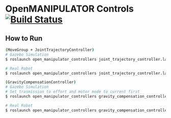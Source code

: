 # OpenMANIPULATOR Controls [![Build Status](https://travis-ci.org/ROBOTIS-GIT/open_manipulator_controls.svg?branch=master)](https://travis-ci.org/ROBOTIS-GIT/open_manipulator_controls)

## How to Run
```bash
(MoveGroup + JointTrajectoryController)
# Gazebo Simulation
$ roslaunch open_manipulator_controllers joint_trajectory_controller.launch

# Real Robot
$ roslaunch open_manipulator_controllers joint_trajectory_controller.launch sim:=false

(GravityCompensationController)
# Gazebo Simulation
# Set trasmission to effort and motor mode to current first
$ roslaunch open_manipulator_controllers gravity_compensation_controller.launch sim:=true

# Real Robot
$ roslaunch open_manipulator_controllers gravity_compensation_controller.launch sim:=false
```

